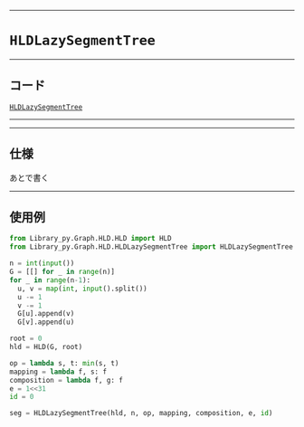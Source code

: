 _____

# `HLDLazySegmentTree`

_____

## コード

[`HLDLazySegmentTree`](https://github.com/titan-23/Library_py/blob/main/Graph/HLD/HLDLazySegmentTree.py)
<!-- code=https://github.com/titan-23/Library_py/blob/main/Graph\HLD\HLDLazySegmentTree.py -->

_____


_____

## 仕様

あとで書く

_____

## 使用例

```python
from Library_py.Graph.HLD.HLD import HLD
from Library_py.Graph.HLD.HLDLazySegmentTree import HLDLazySegmentTree

n = int(input())
G = [[] for _ in range(n)]
for _ in range(n-1):
  u, v = map(int, input().split())
  u -= 1
  v -= 1
  G[u].append(v)
  G[v].append(u)

root = 0
hld = HLD(G, root)

op = lambda s, t: min(s, t)
mapping = lambda f, s: f
composition = lambda f, g: f
e = 1<<31
id = 0

seg = HLDLazySegmentTree(hld, n, op, mapping, composition, e, id)
```
